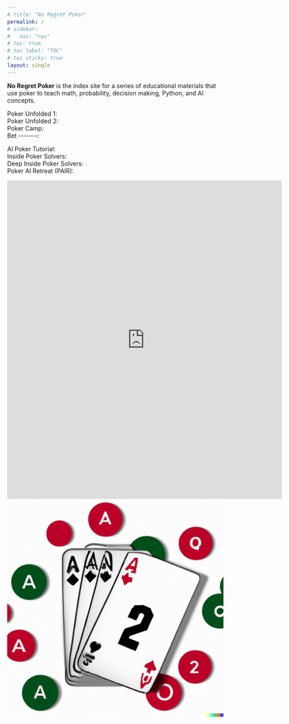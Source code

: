 ```yaml
---
# title: "No Regret Poker"
permalink: /
# sidebar:
#   nav: "nav"
# toc: true
# toc_label: "TOC"
# toc_sticky: true
layout: single
---
```

**No Regret Poker** is the index site for a series of educational materials that use poker to teach math, probability, decision making, Python, and AI concepts.

Poker Unfolded 1:
<br>Poker Unfolded 2:
<br>Poker Camp:
<br>Bet -------: 

AI Poker Tutorial:
<br>Inside Poker Solvers:
<br>Deep Inside Poker Solvers:
<br>Poker AI Retreat (PAIR):

<iframe src="https://docs.google.com/forms/d/e/1FAIpQLSep2wLWyYzyBt2tBxCjlhEzUmMfSu8iVRRT2Zs5C5GUf_F3gw/viewform?embedded=true" width="640" height="741" frameborder="0" marginheight="0" marginwidth="0">Loading…</iframe>

<img src="./assets/nrp.png" alt="No Regret Poker">